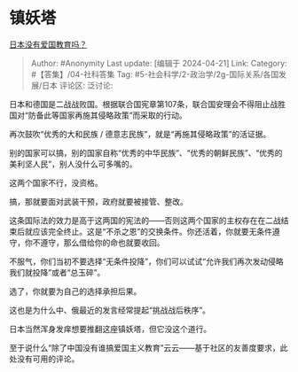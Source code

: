 # 镇妖塔
[日本没有爱国教育吗？](https://www.zhihu.com/question/653627815/answer/3473760031)

> Author: #Anonymity
> Last update: [编辑于 2024-04-21]
> Link:
> Category: #【答集】/04-社科答集
> Tag: #5-社会科学/2-政治学/2g-国际关系/各国发展/日本
> 评论区:
> 泛讨论:

日本和德国是二战战败国。根据联合国宪章第107条，联合国安理会不得阻止战胜国对“防备此等国家再施其侵略政策”而采取的行动。

再次鼓吹“优秀的大和民族 / 德意志民族”，就是“再施其侵略政策”的活证据。

别的国家可以搞，别的国家自称“优秀的中华民族”、“优秀的朝鲜民族”、“优秀的美利坚人民”，别人没什么可多嘴的。

这两个国家不行，没资格。

搞，那就要面对武装干预，政府就要被接管、整改。

这条国际法的效力是高于这两国的宪法的——否则这两个国家的主权存在在二战结束后就应该完全终止。这是“不杀之恩”的交换条件。你还活着，你就要无条件遵守，你不遵守，那么借给你的命也就要收回。

不服气，你们当初不要选择“无条件投降”，你们可以试试“允许我们再次发动侵略我们就投降”或者“总玉碎”。

选了，你就要为自己的选择承担后果。

这也是为什么中、俄最近的发言经常提起“挑战战后秩序”。

日本当然浑身发痒想要推翻这座镇妖塔，但它没这个道行。

至于说什么“除了中国没有谁搞爱国主义教育”云云——基于社区的友善度要求，此处没有可用的评论。
